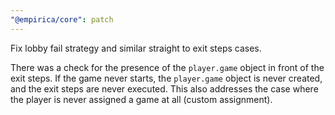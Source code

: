 ```yaml
---
"@empirica/core": patch
---
```


Fix lobby fail strategy and similar straight to exit steps cases.

There was a check for the presence of the `player.game` object in front of the
exit steps. If the game never starts, the `player.game` object is never
created, and the exit steps are never executed. This also addresses the case
where the player is never assigned a game at all (custom assignment).
